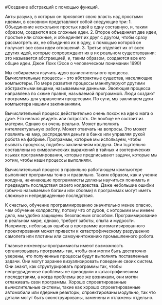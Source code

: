 #Создание абстракций с помощью функций.

Акты разума, в которых он проявляет свою власть над простыми идеями, в основном представляют собой следующие три: 1. Объединение нескольких простых идей в одну составную, и, таким образом, создаются все сложные идеи. 2. Второе объединяет две идеи, простые или сложные, и объединяет их друг с другом, чтобы сразу рассмотреть их, не объединяя их в одну, с помощью которой он получает все свои идеи отношений. 3. Третье отделяет их от всех других идей, которые сопровождают их в их реальном существовании: это называется абстракцией, и, таким образом, создаются все его общие идеи.
Джон Локк (Эссе о человеческом понимании 1690)

Мы собираемся изучить идею вычислительного процесса. Вычислительные процессы - это абстрактные существа, населяющие компьютеры. По мере развития процессы манипулируют другими абстрактными вещами, называемыми данными. Эволюция процесса направлена по схеме правил, называемой программой. Люди создают программы для управления процессами. По сути, мы заклинаем духи компьютера нашими заклинаниями.

Вычислительный процесс действительно очень похож на идею мага о духе. Его нельзя увидеть или потрогать. Он вообще не состоит из материи. Однако он очень реально. Может выполнять интеллектуальную работу. Может отвечать на вопросы. Это может повлиять на мир, распределяя деньги в банке или управляя рукой робота на фабрике. Программы, которые мы используем, чтобы вызвать процессы, подобны заклинаниям колдуна. Они тщательно составлены из символических выражений в тайных и эзотерических языках программирования, которые предписывают задачи, которые мы хотим, чтобы наши процессы выполняли.


Вычислительный процесс в правильно работающем компьютере выполняет программы точно и правильно. Таким образом, как и ученик колдуна, начинающие программисты должны научиться понимать и предвидеть последствия своего колдовства. Даже небольшие ошибки (обычно называемые багами или сбоями) в программах могут иметь сложные и непредвиденные последствия.

К счастью, обучение программированию значительно менее опасно, чем обучение колдовству, потому что от духов, с которыми мы имеем дело, мы удобно защищены безопасным способом. Программирование в реальном мире, однако, требует заботы, опыта и мудрости. Например, небольшая ошибка в программе автоматизированного проектирования может привести к катастрофическому разрушению самолета или плотины или самоуничтожению промышленного робота.

Главные инженеры-программисты имеют возможность организовывать программы так, чтобы они могли быть достаточно уверены, что полученные процессы будут выполнять поставленные задачи. Они могут заранее визуализировать поведение своих систем. Они знают, как структурировать программы так, чтобы непредвиденные проблемы не приводили к катастрофическим последствиям, а когда проблемы все же возникали, они могли отлаживать свои программы. Хорошо спроектированные вычислительные системы, такие как хорошо спроектированные автомобили или ядерные реакторы, спроектированы модульно, так что детали могут быть сконструированы, заменены и отлажены отдельно.

